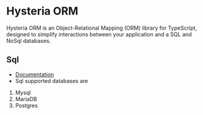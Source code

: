 # Hysteria ORM

Hysteria ORM is an Object-Relational Mapping (ORM) library for TypeScript, designed to simplify interactions between your application and a SQL and NoSql databases.

## Sql
- [Documentation](src/SQL_README.MD)
- Sql supported databases are
1) Mysql
2) MariaDB
3) Postgres
